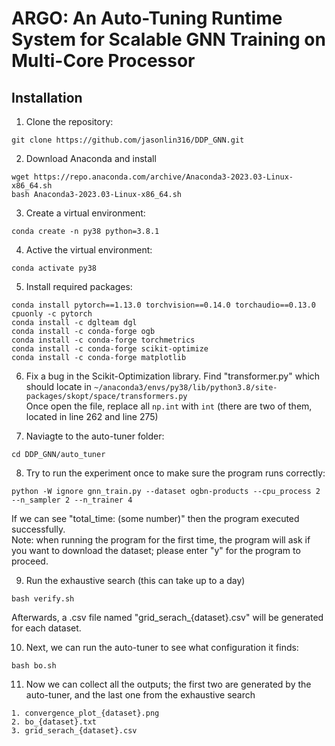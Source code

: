 # ARGO: An Auto-Tuning Runtime System for Scalable GNN Training on Multi-Core Processor

## Installation

1. Clone the repository:

```shell
git clone https://github.com/jasonlin316/DDP_GNN.git
```

2. Download Anaconda and install
```shell
wget https://repo.anaconda.com/archive/Anaconda3-2023.03-Linux-x86_64.sh
bash Anaconda3-2023.03-Linux-x86_64.sh
```

3. Create a virtual environment:

```shell
conda create -n py38 python=3.8.1
```

4. Active the virtual environment:

```shell
conda activate py38
```

5. Install required packages:

```shell
conda install pytorch==1.13.0 torchvision==0.14.0 torchaudio==0.13.0 cpuonly -c pytorch
conda install -c dglteam dgl
conda install -c conda-forge ogb
conda install -c conda-forge torchmetrics
conda install -c conda-forge scikit-optimize
conda install -c conda-forge matplotlib
```

6. Fix a bug in the Scikit-Optimization library. Find "transformer.py" which should locate in
   ```~/anaconda3/envs/py38/lib/python3.8/site-packages/skopt/space/transformers.py```  
   Once open the file, replace all ```np.int``` with ```int``` (there are two of them, located in line 262 and line 275)

7. Naviagte to the auto-tuner folder:
```
cd DDP_GNN/auto_tuner
```
8. Try to run the experiment once to make sure the program runs correctly:  
```
python -W ignore gnn_train.py --dataset ogbn-products --cpu_process 2 --n_sampler 2 --n_trainer 4
```  
If we can see "total_time: (some number)" then the program executed successfully.  
Note: when running the program for the first time, the program will ask if you want to download the dataset; please enter "y" for the program to proceed.
   
9. Run the exhaustive search (this can take up to a day)

```shell
bash verify.sh
```
Afterwards, a .csv file named "grid_serach_{dataset}.csv" will be generated for each dataset.

10. Next, we can run the auto-tuner to see what configuration it finds:
    
```shell
bash bo.sh
```

11. Now we can collect all the outputs; the first two are generated by the auto-tuner, and the last one from the exhaustive search
```shell
1. convergence_plot_{dataset}.png
2. bo_{dataset}.txt
3. grid_serach_{dataset}.csv
```


